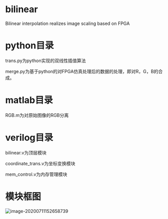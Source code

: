 # bilinear
Bilinear interpolation realizes image scaling based on FPGA

# python目录

trans.py为python实现的双线性插值算法

merge.py为基于python的对FPGA仿真处理后的数据的处理，即对R，G，B的合成。

# matlab目录

RGB.m为对原始图像的RGB分离

# verilog目录

bilinear.v为顶层模块

coordinate_trans.v为坐标变换模块

mem_control.v为内存管理模块

# 模块框图

![image-20200711152658739](C:\Users\Lenovo\AppData\Roaming\Typora\typora-user-images\image-20200711152658739.png)

